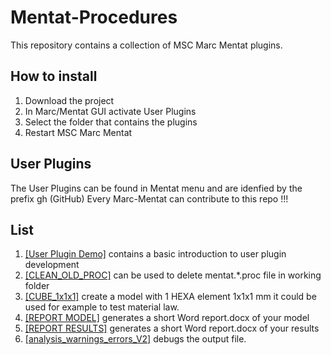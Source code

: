 # Mentat-Procedures

This repository contains a collection of MSC Marc Mentat plugins.

## How to install
1. Download the project
2. In Marc/Mentat GUI activate User Plugins
3. Select the folder that contains the plugins 
4. Restart MSC Marc Mentat


## User Plugins

The User Plugins can be found in Mentat menu and are idenfied by the prefix gh (GitHub)
Every Marc-Mentat can contribute to this repo !!!

## List
1. [[User Plugin Demo]](user1_plugin\README.md) contains a basic introduction to user plugin development
2. [[CLEAN_OLD_PROC]](CLEAN_OLD_PROC\README.md) can be used to delete mentat.*.proc file in working folder
3. [[CUBE_1x1x1]](CUBE_1x1x1\README.md) create a model with 1 HEXA element 1x1x1 mm it could be used for example to test material law.
4. [[REPORT MODEL]](REPORT\README.md) generates a short Word report.docx of your model
5. [[REPORT RESULTS]](REPORT\README.md) generates a short Word report.docx of your results
6. [[analysis_warnings_errors_V2]](analysis_warnings_errors_V2\README.md) debugs the output file. 